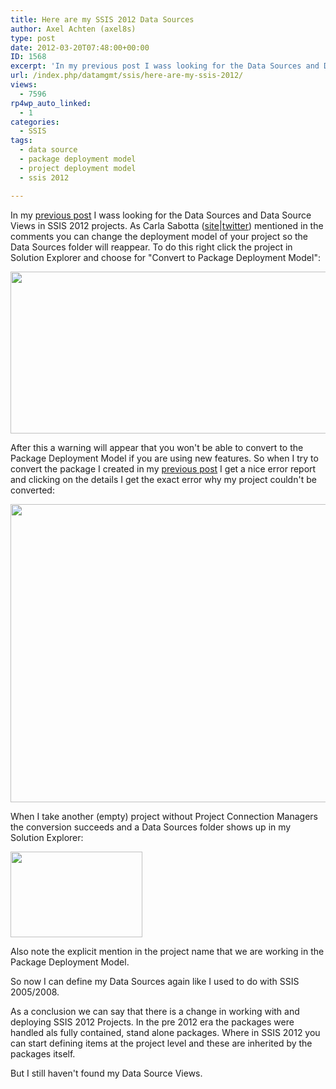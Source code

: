 ```yaml
---
title: Here are my SSIS 2012 Data Sources
author: Axel Achten (axel8s)
type: post
date: 2012-03-20T07:48:00+00:00
ID: 1568
excerpt: 'In my previous post I wass looking for the Data Sources and Data Source Views in SSIS 2012 projects. As Carla Sabotta (site|twitter) mentioned in the comments you can change the deployment model of your project so the Data Sources folder will reappear.&hellip;'
url: /index.php/datamgmt/ssis/here-are-my-ssis-2012/
views:
  - 7596
rp4wp_auto_linked:
  - 1
categories:
  - SSIS
tags:
  - data source
  - package deployment model
  - project deployment model
  - ssis 2012

---
```

In my [previous post][1] I wass looking for the Data Sources and Data Source Views in SSIS 2012 projects. As Carla Sabotta ([site][2]|[twitter][3]) mentioned in the comments you can change the deployment model of your project so the Data Sources folder will reappear. To do this right click the project in Solution Explorer and choose for "Convert to Package Deployment Model":

<div class="image_block">
  <a href="/wp-content/uploads/blogs/DataMgmt/Axel8s/DS1.png?mtime=1332236417"><img alt="" src="/wp-content/uploads/blogs/DataMgmt/Axel8s/DS1.png?mtime=1332236417" width="524" height="259" /></a>
</div>

After this a warning will appear that you won't be able to convert to the Package Deployment Model if you are using new features. So when I try to convert the package I created in my [previous post][1] I get a nice error report and clicking on the details I get the exact error why my project couldn't be converted:

<div class="image_block">
  <a href="/wp-content/uploads/blogs/DataMgmt/Axel8s/DS2.png?mtime=1332236430"><img alt="" src="/wp-content/uploads/blogs/DataMgmt/Axel8s/DS2.png?mtime=1332236430" width="986" height="477" /></a>
</div>

When I take another (empty) project without Project Connection Managers the conversion succeeds and a Data Sources folder shows up in my Solution Explorer:

<div class="image_block">
  <a href="/wp-content/uploads/blogs/DataMgmt/Axel8s/DS3.png?mtime=1332236442"><img alt="" src="/wp-content/uploads/blogs/DataMgmt/Axel8s/DS3.png?mtime=1332236442" width="211" height="137" /></a>
</div>

Also note the explicit mention in the project name that we are working in the Package Deployment Model.
  
So now I can define my Data Sources again like I used to do with SSIS 2005/2008.
  
As a conclusion we can say that there is a change in working with and deploying SSIS 2012 Projects. In the pre 2012 era the packages were handled als fully contained, stand alone packages. Where in SSIS 2012 you can start defining items at the project level and these are inherited by the packages itself.
  
But I still haven't found my Data Source Views.

 [1]: /index.php/DataMgmt/ssis-1/where-are-the-data-sources
 [2]: http://msdn.microsoft.com/en-us/sqlserver/cc511477.aspx
 [3]: https://twitter.com/#!/sabotta